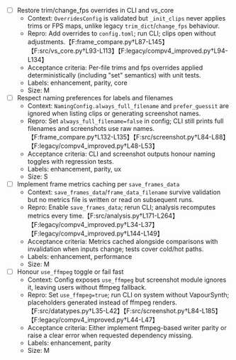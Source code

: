 - [ ] Restore trim/change_fps overrides in CLI and vs_core
  - Context: `OverridesConfig` is validated but `_init_clips` never applies trims or FPS maps, unlike legacy `trim_dict`/`change_fps` behaviour.
  - Repro: Add overrides to `config.toml`; run CLI; clips open without adjustments.【F:frame_compare.py†L87-L145】【F:src/vs_core.py†L93-L113】【F:legacy/compv4_improved.py†L94-L134】
  - Acceptance criteria: Per-file trims and fps overrides applied deterministically (including "set" semantics) with unit tests.
  - Labels: enhancement, parity, core
  - Size: M
- [ ] Respect naming preferences for labels and filenames
  - Context: `NamingConfig.always_full_filename` and `prefer_guessit` are ignored when listing clips or generating screenshot names.
  - Repro: Set `always_full_filename=false` in config; CLI still prints full filenames and screenshots use raw names.【F:frame_compare.py†L132-L135】【F:src/screenshot.py†L84-L88】【F:legacy/compv4_improved.py†L48-L53】
  - Acceptance criteria: CLI and screenshot outputs honour naming toggles with regression tests.
  - Labels: enhancement, parity, ux
  - Size: S
- [ ] Implement frame metrics caching per `save_frames_data`
  - Context: `save_frames_data`/`frame_data_filename` survive validation but no metrics file is written or read on subsequent runs.
  - Repro: Enable `save_frames_data`; rerun CLI; analysis recomputes metrics every time.【F:src/analysis.py†L171-L264】【F:legacy/compv4_improved.py†L34-L37】【F:legacy/compv4_improved.py†L144-L149】
  - Acceptance criteria: Metrics cached alongside comparisons with invalidation when inputs change; tests cover cold/hot paths.
  - Labels: enhancement, performance
  - Size: M
- [ ] Honour `use_ffmpeg` toggle or fail fast
  - Context: Config exposes `use_ffmpeg` but screenshot module ignores it, leaving users without ffmpeg fallback.
  - Repro: Set `use_ffmpeg=true`; run CLI on system without VapourSynth; placeholders generated instead of ffmpeg renders.【F:src/datatypes.py†L35-L42】【F:src/screenshot.py†L84-L185】【F:legacy/compv4_improved.py†L44-L47】
  - Acceptance criteria: Either implement ffmpeg-based writer parity or raise a clear error when requested dependency missing.
  - Labels: enhancement, parity
  - Size: M
